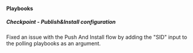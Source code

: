 
#### Playbooks

##### Checkpoint - Publish&Install configuration

Fixed an issue with the Push And Install flow by adding the "SID" input to the polling playbooks as an argument.
